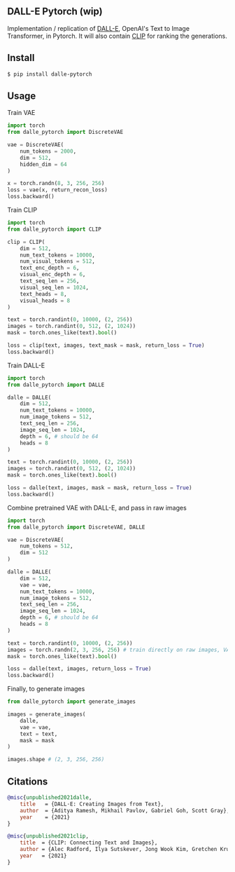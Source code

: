 ## DALL-E Pytorch (wip)

Implementation / replication of <a href="https://openai.com/blog/dall-e/">DALL-E</a>, OpenAI's Text to Image Transformer, in Pytorch. It will also contain <a href="https://openai.com/blog/clip/">CLIP</a> for ranking the generations.

## Install

```bash
$ pip install dalle-pytorch
```

## Usage

Train VAE

```python
import torch
from dalle_pytorch import DiscreteVAE

vae = DiscreteVAE(
    num_tokens = 2000,
    dim = 512,
    hidden_dim = 64
)

x = torch.randn(8, 3, 256, 256)
loss = vae(x, return_recon_loss)
loss.backward()
```

Train CLIP

```python
import torch
from dalle_pytorch import CLIP

clip = CLIP(
    dim = 512,
    num_text_tokens = 10000,
    num_visual_tokens = 512,
    text_enc_depth = 6,
    visual_enc_depth = 6,
    text_seq_len = 256,
    visual_seq_len = 1024,
    text_heads = 8,
    visual_heads = 8
)

text = torch.randint(0, 10000, (2, 256))
images = torch.randint(0, 512, (2, 1024))
mask = torch.ones_like(text).bool()

loss = clip(text, images, text_mask = mask, return_loss = True)
loss.backward()
```

Train DALL-E

```python
import torch
from dalle_pytorch import DALLE

dalle = DALLE(
    dim = 512,
    num_text_tokens = 10000,
    num_image_tokens = 512,
    text_seq_len = 256,
    image_seq_len = 1024,
    depth = 6, # should be 64
    heads = 8
)

text = torch.randint(0, 10000, (2, 256))
images = torch.randint(0, 512, (2, 1024))
mask = torch.ones_like(text).bool()

loss = dalle(text, images, mask = mask, return_loss = True)
loss.backward()
```

Combine pretrained VAE with DALL-E, and pass in raw images

```python
import torch
from dalle_pytorch import DiscreteVAE, DALLE

vae = DiscreteVAE(
    num_tokens = 512,
    dim = 512
)

dalle = DALLE(
    dim = 512,
    vae = vae,
    num_text_tokens = 10000,
    num_image_tokens = 512,
    text_seq_len = 256,
    image_seq_len = 1024,
    depth = 6, # should be 64
    heads = 8
)

text = torch.randint(0, 10000, (2, 256))
images = torch.randn(2, 3, 256, 256) # train directly on raw images, VAE converts to proper embeddings
mask = torch.ones_like(text).bool()

loss = dalle(text, images, return_loss = True)
loss.backward()
```

Finally, to generate images

```python
from dalle_pytorch import generate_images

images = generate_images(
    dalle,
    vae = vae,
    text = text,
    mask = mask
)

images.shape # (2, 3, 256, 256)
```

## Citations

```bibtex
@misc{unpublished2021dalle,
    title   = {DALL·E: Creating Images from Text},
    author  = {Aditya Ramesh, Mikhail Pavlov, Gabriel Goh, Scott Gray},
    year    = {2021}
}
```

```bibtex
@misc{unpublished2021clip,
    title  = {CLIP: Connecting Text and Images},
    author = {Alec Radford, Ilya Sutskever, Jong Wook Kim, Gretchen Krueger, Sandhini Agarwal},
    year   = {2021}
}
```
